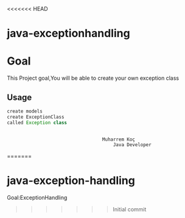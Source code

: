 <<<<<<< HEAD
# java-exceptionhandling

# Goal

This Project goal,You will be able to create your own exception class





## Usage

```java
create models
create ExceptionClass
called Exception class
```



##     
                                       Muharrem Koç
                                           Java Developer
=======
# java-exception-handling
Goal:ExceptionHandling
>>>>>>> Initial commit
